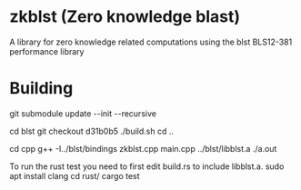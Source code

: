 # zkblst (Zero knowledge blast)
A library for zero knowledge related computations using the blst BLS12-381 performance library

# Building

git submodule update --init --recursive

cd blst
git checkout d31b0b5
./build.sh
cd ..

cd cpp
g++ -I../blst/bindings zkblst.cpp main.cpp ../blst/libblst.a
./a.out

To run the rust test you need to first edit build.rs to include libblst.a.
sudo apt install clang
cd rust/
cargo test
